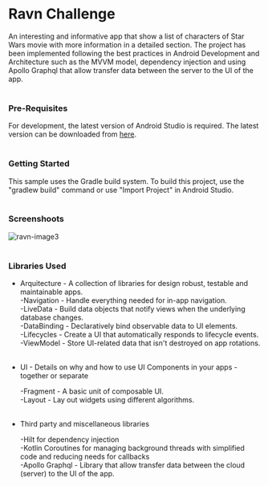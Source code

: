 # Ravn Challenge

An interesting and informative app that show a list of characters of Star Wars movie with more information in a detailed section. The project has been implemented following the best practices in Android Development and Architecture such as the MVVM model, dependency injection and using Apollo Graphql that allow transfer data between the server to the UI of the app.
<br/>
<br/>
### Pre-Requisites

For development, the latest version of Android Studio is required. The latest version can be downloaded from [here](https://developer.android.com/studio/).
<br/>
<br/>
### Getting Started

This sample uses the Gradle build system. To build this project, use the "gradlew build" command or use "Import Project" in Android Studio.
<br/>
<br/>
### Screenshoots

![ravn-image3](https://user-images.githubusercontent.com/57290556/158037988-ab7a39c8-e033-4d19-b8f4-132d42eb42c1.png)
<br/>
<br/>

### Libraries Used

* Arquitecture - A collection of libraries for design robust, testable and maintainable apps.
		 <br/>
     -Navigation - Handle everything needed for in-app navigation.\
     -LiveData - Build data objects that notify views when the underlying database changes.\
     -DataBinding - Declaratively bind observable data to UI elements.\
     -Lifecycles - Create a UI that automatically responds to lifecycle events.\
     -ViewModel - Store UI-related data that isn't destroyed on app rotations.
		 <br/>
		 <br/>
* UI - Details on why and how to use UI Components in your apps - together or separate

     -Fragment -  A basic unit of composable UI.\
     -Layout - Lay out widgets using different algorithms.
		 <br/>
		 <br/>
* Third party and miscellaneous libraries

     -Hilt for dependency injection\
	 -Kotlin Coroutines for managing background threads with simplified code and reducing needs for callbacks\
	 -Apollo Graphql - Library that allow transfer data between the cloud (server) to the UI of the app.
		 
